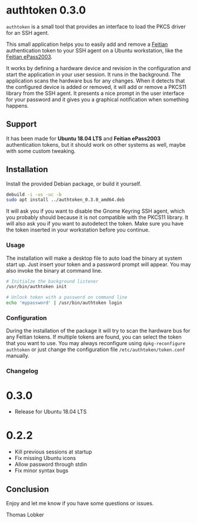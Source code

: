 # authtoken 0.3.0
`authtoken` is a small tool that provides an interface to load the PKCS driver for an SSH agent.

This small application helps you to easily add and remove a [Feitian](http://www.ftsafe.com/) authentication token to your
SSH agent on a Ubuntu workstation, like the [Feitian ePass2003](http://www.ftsafe.com/products/PKI/Standard).

It works by defining a hardware device and revision in the configuration and start the
application in your user session. It runs in the background. The application scans the hardware
bus for any changes. When it detects that the configured device is added or removed, it will add
or remove a PKCS11 library from the SSH agent. It presents a nice prompt in the user interface
for your password and it gives you a graphical notification when something happens.

## Support
It has been made for **Ubuntu 18.04 LTS** and **Feitian ePass2003** authentication tokens, but it should
work on other systems as well, maybe with some custom tweaking.

## Installation
Install the provided Debian package, or build it yourself.

```bash
debuild -i -us -uc -b
sudo apt install ../authtoken_0.3.0_amd64.deb
```

It will ask you if you want to disable the Gnome Keyring SSH agent, which you probably should because it
is not compatible with the PKCS11 library. It will also ask you if you want to autodetect the token. Make
sure you have the token inserted in your workstation before you continue.

### Usage
The installation will make a desktop file to auto load the binary at system start up. Just insert your
token and a password prompt will appear. You may also invoke the binary at command line.

```bash
# Initialze the background listener
/usr/bin/authtoken init

# Unlock token with a password on command line
echo 'mypassword' | /usr/bin/authtoken login
```

### Configuration
During the installation of the package it will try to scan the hardware bus for any Feitian tokens. If
multiple tokens are found, you can select the token that you want to use. You may always reconfigure
using `dpkg-reconfigure authtoken` or just change the configuration file `/etc/authtoken/token.conf` manually.

### Changelog

# 0.3.0

* Release for Ubuntu 18.04 LTS

# 0.2.2

* Kill previous sessions at startup
* Fix missing Ubuntu icons
* Allow password through stdin
* Fix minor syntax bugs

## Conclusion
Enjoy and let me know if you have some questions or issues.

Thomas Lobker
